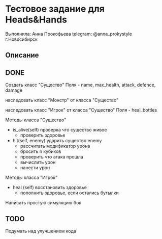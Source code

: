 # Тестовое задание для Heads&Hands
Выполнила: Анна Прокофьева
telegram: @anna_prokystyle
г.Новосибирск

## Описание


## DONE
Создать класс "Существо"
Поля - name, max_health, attack, defence, damage

наследовать класс "Монстр" от класса "Существо" 

наследовать класс "Игрок" от класса "Существо"
Поля - heal_bottles


Методы класса "Существо"
- is_alive(self) проверка что существо живое
    - проверить здоровье
- hit(self, enemy) ударить существо enemy
    - рассчитать модификатор урона
    - бросить n кубиков
    - проверить что атака прошла
    - вычислить урон
    - нанести урон

Методы класса "Игрок"
- heal (self) восстановить здоровье
    - пополнить здоровье, если остались бутылки

Написать простую симуляцию боя

## TODO

Подумать над улучшением кода
